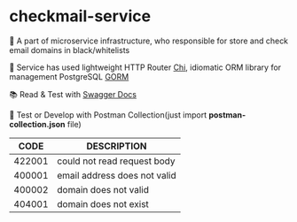 # checkmail-service

🍕 A part of microservice infrastructure, who responsible for store and check email domains in black/whitelists

📎 Service has used lightweight HTTP Router [Chi](https://github.com/go-chi/chi), idiomatic ORM library for management PostgreSQL [GORM](https://gorm.io/)

📚 Read & Test with [Swagger Docs](http://localhost:8083/docs/index.html)

🎲 Test or Develop with Postman Collection(just import **postman-collection.json** file)

| CODE   | DESCRIPTION                  |
|--------|------------------------------|
| 422001 | could not read request body  |
| 400001 | email address does not valid |
| 400002 | domain does not valid        |
| 404001 | domain does not exist        |
